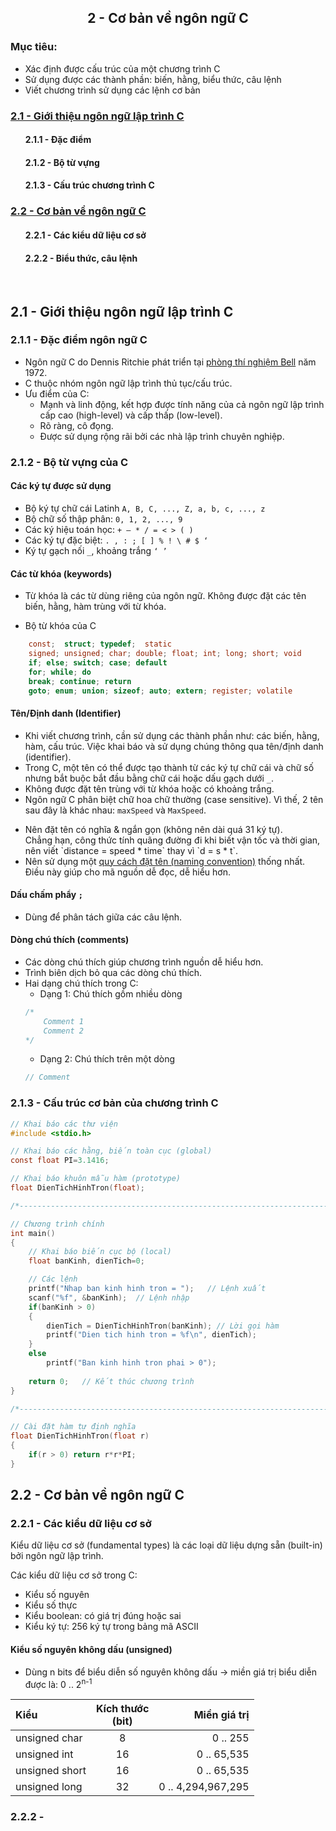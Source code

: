 <h2 align="center"> 
2 - Cơ bản về ngôn ngữ C
</h2>

### Mục tiêu:
- Xác định được cấu trúc của một chương trình C 
- Sử dụng được các thành phần: biến, hằng, biểu thức, câu lệnh
- Viết chương trình sử dụng các lệnh cơ bản

<div class="header">
<a href="#intro"><h3>2.1 - Giới thiệu ngôn ngữ lập trình C</h3></a>
<ul>
    <h4>2.1.1 - Đặc điểm</h4>
    <h4>2.1.2 - Bộ từ vựng</h4>
    <h4>2.1.3 - Cấu trúc chương trình C</h4>
</ul>

<a href="#basic"><h3>2.2 - Cơ bản về ngôn ngữ C</h3></a>
<ul>
    <h4>2.2.1 - Các kiểu dữ liệu cơ sở</h4>
    <h4>2.2.2 - Biểu thức, câu lệnh</h4>
</ul>
</div>

<br>

## 2.1 - <a name="intro"/>Giới thiệu ngôn ngữ lập trình C </a>
### 2.1.1 - Đặc điểm ngôn ngữ C
- Ngôn ngữ C do Dennis Ritchie phát triển tại [phòng thí nghiệm Bell](http://www.bell-labs.com/) năm 1972.
- C thuộc nhóm ngôn ngữ lập trình thủ tục/cấu trúc.
- Ưu điểm của C:
    * Mạnh và linh động, kết hợp được tính năng của cả ngôn ngữ lập trình cấp cao (high-level) và cấp thấp (low-level).
    * Rõ ràng, cô đọng.
    * Được sử dụng rộng rãi bởi các nhà lập trình chuyên nghiệp.

### 2.1.2 - Bộ từ vựng của C

#### Các ký tự được sử dụng
- Bộ ký tự chữ cái Latinh `A, B, C, ..., Z, a, b,
c, ..., z`
- Bộ chữ số thập phân: `0, 1, 2, ..., 9`
- Các ký hiệu toán học: `+ – * / = < > ( )`
- Các ký tự đặc biệt: `. , : ; [ ] % ! \ # $ ‘`
- Ký tự gạch nối `_`, khoảng trắng `‘ ’`

#### Các từ khóa (keywords)
- Từ khóa là các từ dùng riêng của ngôn ngữ. Không được đặt các tên biến, hằng, hàm trùng với từ khóa.

- Bộ từ khóa của C

```c
    const;  struct; typedef;  static
    signed; unsigned; char; double; float; int; long; short; void
    if; else; switch; case; default
    for; while; do
    break; continue; return
    goto; enum; union; sizeof; auto; extern; register; volatile
```

#### Tên/Định danh (Identifier)
- Khi viết chương trình, cần sử dụng các thành phần như: các biến, hằng, hàm, cấu trúc. Việc khai báo và sử dụng chúng thông qua tên/định danh (identifier).
- Trong C, một tên có thể được tạo thành từ các ký tự chữ cái và chữ số nhưng bắt buộc bắt đầu bằng chữ cái hoặc dấu gạch dưới `_`.
- Không được đặt tên trùng với từ khóa hoặc có khoảng trắng.
- Ngôn ngữ C phân biệt chữ hoa chữ thường (case sensitive). Vì thế, 2 tên sau đây là khác nhau: `maxSpeed` và `MaxSpeed`.

<div class="goodpractice">
  <p>
    <ul>
        <li> 
            Nên đặt tên có nghĩa & ngắn gọn (không nên dài quá 31 ký tự). 
        </li> 
Chẳng hạn, công thức tính quãng đường đi khi biết vận tốc và thời gian, nên viết `distance = speed * time` thay vì `d = s * t`.
<li> 
    Nên sử dụng một <a href="https://en.wikipedia.org/wiki/Naming_convention_(programming)">quy cách đặt tên (naming convention)</a> thống nhất. Điều này giúp cho mã nguồn dễ đọc, dễ hiểu hơn.
</li>
</ul>
</p>
</div>


#### Dấu chấm phẩy `;`
- Dùng để phân tách giữa các câu lệnh. 

#### Dòng chú thích (comments)
- Các dòng chú thích giúp chương trình nguồn dễ hiểu hơn.
- Trình biên dịch bỏ qua các dòng chú thích.
- Hai dạng chú thích trong C:
    * Dạng 1: Chú thích gồm nhiều dòng
    ```c
    /*
        Comment 1
        Comment 2
    */
    ```
    * Dạng 2: Chú thích trên một dòng
    ```c
    // Comment
    ```

### 2.1.3 -  Cấu trúc cơ bản của chương trình C

```c
// Khai báo các thư viện
#include <stdio.h>        

// Khai báo các hằng, biến toàn cục (global)
const float PI=3.1416;  

// Khai báo khuôn mẫu hàm (prototype)
float DienTichHinhTron(float); 

/*---------------------------------------------------------------------------*/

// Chương trình chính
int main() 
{
    // Khai báo biến cục bộ (local)
    float banKinh, dienTich=0; 

    // Các lệnh
    printf("Nhap ban kinh hinh tron = ");   // Lệnh xuất
    scanf("%f", &banKinh);  // Lệnh nhập 
    if(banKinh > 0)                         
    {
        dienTich = DienTichHinhTron(banKinh); // Lời gọi hàm
        printf("Dien tich hinh tron = %f\n", dienTich);
    }
    else
        printf("Ban kinh hinh tron phai > 0");
    
    return 0;   // Kết thúc chương trình
}

/*---------------------------------------------------------------------------*/

// Cài đặt hàm tự định nghĩa
float DienTichHinhTron(float r)
{
    if(r > 0) return r*r*PI;
}
```

## 2.2 - <a name="basic">Cơ bản về ngôn ngữ C </a>
### 2.2.1 - Các kiểu dữ liệu cơ sở

Kiểu dữ liệu cơ sở (fundamental types) là các loại dữ liệu dựng sẵn (built-in) bởi ngôn ngữ lập trình.

Các kiểu dữ liệu cơ sở trong C:
- Kiểu số nguyên
- Kiểu số thực
- Kiểu boolean: có giá trị đúng hoặc sai
- Kiểu ký tự: 256 ký tự trong bảng mã ASCII

#### Kiểu số nguyên không dấu (unsigned)
- Dùng n bits để biểu diễn số nguyên không dấu -> miền giá trị biểu diễn được là: 0 .. 2<sup>n-1</sup>

| Kiểu           | Kích thước <br>(bit) | Miền giá trị       |
| :---  | :---: | ---: |
| unsigned char  | 8                     | 0 .. 255           |
| unsigned int   | 16                     | 0 .. 65,535        |
| unsigned short | 16                     | 0 .. 65,535        |
| unsigned long  | 32                     | 0 .. 4,294,967,295 |



### 2.2.2 - 